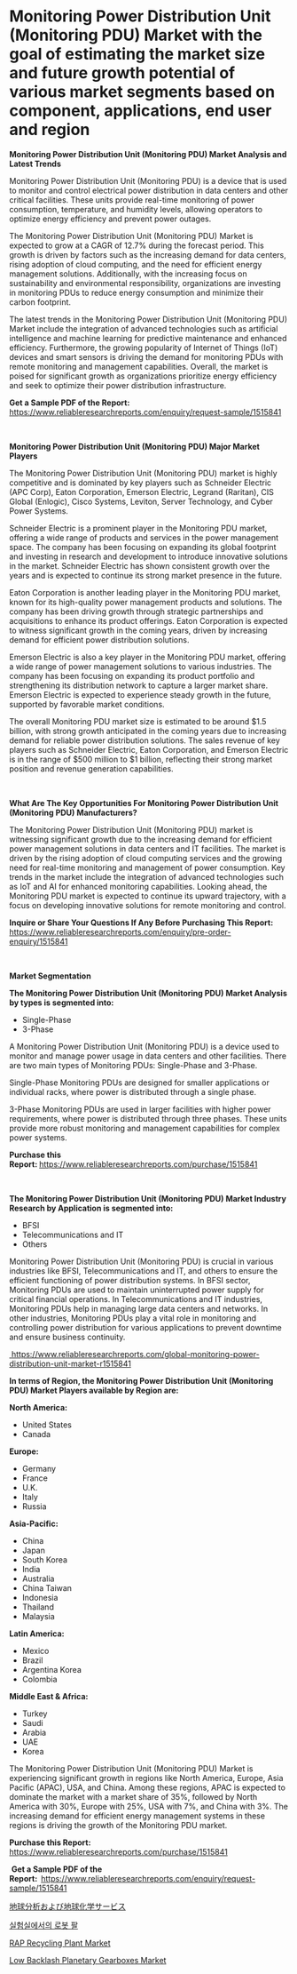 <p><h1>Monitoring Power Distribution Unit (Monitoring PDU) Market with the goal of estimating the market size and future growth potential of various market segments based on component, applications, end user and region</h1></p><p><strong>Monitoring Power Distribution Unit (Monitoring PDU) Market Analysis and Latest Trends</strong></p>
<p><p>Monitoring Power Distribution Unit (Monitoring PDU) is a device that is used to monitor and control electrical power distribution in data centers and other critical facilities. These units provide real-time monitoring of power consumption, temperature, and humidity levels, allowing operators to optimize energy efficiency and prevent power outages.</p><p>The Monitoring Power Distribution Unit (Monitoring PDU) Market is expected to grow at a CAGR of 12.7% during the forecast period. This growth is driven by factors such as the increasing demand for data centers, rising adoption of cloud computing, and the need for efficient energy management solutions. Additionally, with the increasing focus on sustainability and environmental responsibility, organizations are investing in monitoring PDUs to reduce energy consumption and minimize their carbon footprint.</p><p>The latest trends in the Monitoring Power Distribution Unit (Monitoring PDU) Market include the integration of advanced technologies such as artificial intelligence and machine learning for predictive maintenance and enhanced efficiency. Furthermore, the growing popularity of Internet of Things (IoT) devices and smart sensors is driving the demand for monitoring PDUs with remote monitoring and management capabilities. Overall, the market is poised for significant growth as organizations prioritize energy efficiency and seek to optimize their power distribution infrastructure.</p></p>
<p><strong>Get a Sample PDF of the Report:&nbsp;</strong> <a href="https://www.reliableresearchreports.com/enquiry/request-sample/1515841">https://www.reliableresearchreports.com/enquiry/request-sample/1515841</a></p>
<p>&nbsp;</p>
<p><strong>Monitoring Power Distribution Unit (Monitoring PDU) Major Market Players</strong></p>
<p><p>The Monitoring Power Distribution Unit (Monitoring PDU) market is highly competitive and is dominated by key players such as Schneider Electric (APC Corp), Eaton Corporation, Emerson Electric, Legrand (Raritan), CIS Global (Enlogic), Cisco Systems, Leviton, Server Technology, and Cyber Power Systems.</p><p>Schneider Electric is a prominent player in the Monitoring PDU market, offering a wide range of products and services in the power management space. The company has been focusing on expanding its global footprint and investing in research and development to introduce innovative solutions in the market. Schneider Electric has shown consistent growth over the years and is expected to continue its strong market presence in the future.</p><p>Eaton Corporation is another leading player in the Monitoring PDU market, known for its high-quality power management products and solutions. The company has been driving growth through strategic partnerships and acquisitions to enhance its product offerings. Eaton Corporation is expected to witness significant growth in the coming years, driven by increasing demand for efficient power distribution solutions.</p><p>Emerson Electric is also a key player in the Monitoring PDU market, offering a wide range of power management solutions to various industries. The company has been focusing on expanding its product portfolio and strengthening its distribution network to capture a larger market share. Emerson Electric is expected to experience steady growth in the future, supported by favorable market conditions.</p><p>The overall Monitoring PDU market size is estimated to be around $1.5 billion, with strong growth anticipated in the coming years due to increasing demand for reliable power distribution solutions. The sales revenue of key players such as Schneider Electric, Eaton Corporation, and Emerson Electric is in the range of $500 million to $1 billion, reflecting their strong market position and revenue generation capabilities.</p></p>
<p>&nbsp;</p>
<p><strong>What Are The Key Opportunities For Monitoring Power Distribution Unit (Monitoring PDU) Manufacturers?</strong></p>
<p><p>The Monitoring Power Distribution Unit (Monitoring PDU) market is witnessing significant growth due to the increasing demand for efficient power management solutions in data centers and IT facilities. The market is driven by the rising adoption of cloud computing services and the growing need for real-time monitoring and management of power consumption. Key trends in the market include the integration of advanced technologies such as IoT and AI for enhanced monitoring capabilities. Looking ahead, the Monitoring PDU market is expected to continue its upward trajectory, with a focus on developing innovative solutions for remote monitoring and control.</p></p>
<p><strong>Inquire or Share Your Questions If Any Before Purchasing This Report:</strong> <a href="https://www.reliableresearchreports.com/enquiry/pre-order-enquiry/1515841">https://www.reliableresearchreports.com/enquiry/pre-order-enquiry/1515841</a></p>
<p>&nbsp;</p>
<p><strong>Market Segmentation</strong></p>
<p><strong>The Monitoring Power Distribution Unit (Monitoring PDU) Market Analysis by types is segmented into:</strong></p>
<p><ul><li>Single-Phase</li><li>3-Phase</li></ul></p>
<p><p>A Monitoring Power Distribution Unit (Monitoring PDU) is a device used to monitor and manage power usage in data centers and other facilities. There are two main types of Monitoring PDUs: Single-Phase and 3-Phase. </p><p>Single-Phase Monitoring PDUs are designed for smaller applications or individual racks, where power is distributed through a single phase. </p><p>3-Phase Monitoring PDUs are used in larger facilities with higher power requirements, where power is distributed through three phases. These units provide more robust monitoring and management capabilities for complex power systems.</p></p>
<p><strong>Purchase this Report:&nbsp;</strong><a href="https://www.reliableresearchreports.com/purchase/1515841">https://www.reliableresearchreports.com/purchase/1515841</a></p>
<p>&nbsp;</p>
<p><strong>The Monitoring Power Distribution Unit (Monitoring PDU) Market Industry Research by Application is segmented into:</strong></p>
<p><ul><li>BFSI</li><li>Telecommunications and IT</li><li>Others</li></ul></p>
<p><p>Monitoring Power Distribution Unit (Monitoring PDU) is crucial in various industries like BFSI, Telecommunications and IT, and others to ensure the efficient functioning of power distribution systems. In BFSI sector, Monitoring PDUs are used to maintain uninterrupted power supply for critical financial operations. In Telecommunications and IT industries, Monitoring PDUs help in managing large data centers and networks. In other industries, Monitoring PDUs play a vital role in monitoring and controlling power distribution for various applications to prevent downtime and ensure business continuity.</p></p>
<p><a href="https://www.reliableresearchreports.com/global-monitoring-power-distribution-unit-market-r1515841">&nbsp;https://www.reliableresearchreports.com/global-monitoring-power-distribution-unit-market-r1515841</a></p>
<p><strong>In terms of Region, the Monitoring Power Distribution Unit (Monitoring PDU) Market Players available by Region are:</strong></p>
<p>
    <p> <strong> North America: </strong>
        <ul>
            <li>United States</li>
            <li>Canada</li>
        </ul>
        </p> 
    <p> <strong> Europe: </strong>
        <ul>
            <li>Germany</li>
            <li>France</li>
            <li>U.K.</li>
            <li>Italy</li>
            <li>Russia</li>
        </ul>
        </p> 
    <p> <strong> Asia-Pacific: </strong>
        <ul>
            <li>China</li>
            <li>Japan</li>
            <li>South Korea</li>
            <li>India</li>
            <li>Australia</li>
            <li>China Taiwan</li>
            <li>Indonesia</li>
            <li>Thailand</li>
            <li>Malaysia</li>
        </ul>
        </p> 
    <p> <strong> Latin America: </strong>
        <ul>
            <li>Mexico</li>
            <li>Brazil</li>
            <li>Argentina Korea</li>
            <li>Colombia</li>
        </ul>
        </p> 
    <p> <strong> Middle East & Africa: </strong>
        <ul>
            <li>Turkey</li>
            <li>Saudi</li>
            <li>Arabia</li>
            <li>UAE</li>
            <li>Korea</li>
        </ul>
    </p>
    </p>
<p><p>The Monitoring Power Distribution Unit (Monitoring PDU) Market is experiencing significant growth in regions like North America, Europe, Asia Pacific (APAC), USA, and China. Among these regions, APAC is expected to dominate the market with a market share of 35%, followed by North America with 30%, Europe with 25%, USA with 7%, and China with 3%. The increasing demand for efficient energy management systems in these regions is driving the growth of the Monitoring PDU market.</p></p>
<p><strong>Purchase this Report: </strong><a href="https://www.reliableresearchreports.com/purchase/1515841">https://www.reliableresearchreports.com/purchase/1515841</a></p>
<p>&nbsp;<strong>Get a Sample PDF of the Report:&nbsp;&nbsp;</strong><a href="https://www.reliableresearchreports.com/enquiry/request-sample/1515841">https://www.reliableresearchreports.com/enquiry/request-sample/1515841</a></p>
<p><strong></strong></p>
<p><p><a href="https://github.com/LuzHills1972/Market-Research-Report-List-1/blob/main/7829721165549.md">地球分析および地球化学サービス</a></p><p><a href="https://github.com/johneahan44556754/Market-Research-Report-List-1/blob/main/8111880178665.md">실험실에서의 로봇 팔</a></p><p><a href="https://github.com/amapolalg/Market-Research-Report-List-1/blob/main/rap-recycling-plant-market.md">RAP Recycling Plant Market</a></p><p><a href="https://github.com/kumertitash/Market-Research-Report-List-1/blob/main/low-backlash-planetary-gearboxes-market.md">Low Backlash Planetary Gearboxes Market</a></p></p>